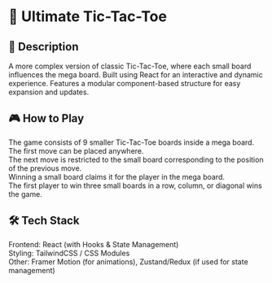# 📌 Ultimate Tic-Tac-Toe  

## 📖 Description  
A more complex version of classic Tic-Tac-Toe, where each small board influences the mega board.
Built using React for an interactive and dynamic experience.
Features a modular component-based structure for easy expansion and updates.

## 🎮 How to Play  
The game consists of 9 smaller Tic-Tac-Toe boards inside a mega board.  
The first move can be placed anywhere.  
The next move is restricted to the small board corresponding to the position of the previous move.  
Winning a small board claims it for the player in the mega board.  
The first player to win three small boards in a row, column, or diagonal wins the game.  

## 🛠 Tech Stack  
Frontend: React (with Hooks & State Management)  
Styling: TailwindCSS / CSS Modules  
Other: Framer Motion (for animations), Zustand/Redux (if used for state management)  
